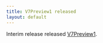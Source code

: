```yaml
---
title: V7Preview1 released 
layout: default
---
```


Interim release released [V7Preview1](https://www.nuget.org/packages/Resto.Front.Api.V7Preview1).


